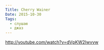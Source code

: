 ```yaml
---
Title: Cherry Wainer
Date: 2015-10-30
Tags:
  - слушаю
  - джаз
---
```


http://youtube.com/watch?v=dVpKW2Iwvvw

